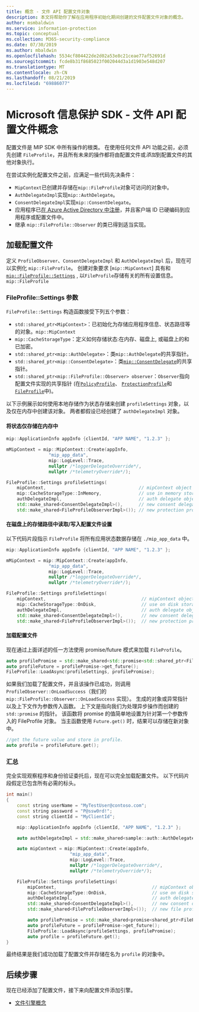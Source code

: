 ```yaml
---
title: 概念 - 文件 API 配置文件对象
description: 本文将帮助你了解在应用程序初始化期间创建的文件配置文件对象的概念。
author: msmbaldwin
ms.service: information-protection
ms.topic: conceptual
ms.collection: M365-security-compliance
ms.date: 07/30/2019
ms.author: mbaldwin
ms.openlocfilehash: 5534cf804422de2d02a53e8c21ceae77af52691d
ms.sourcegitcommit: fcde8b31f8685023f002044d3a1d1903e548d207
ms.translationtype: MT
ms.contentlocale: zh-CN
ms.lasthandoff: 08/21/2019
ms.locfileid: "69886077"
---
```

# <a name="microsoft-information-protection-sdk---file-api-profile-concepts"></a>Microsoft 信息保护 SDK - 文件 API 配置文件概念

配置文件是 MIP SDK 中所有操作的根类。 在使用任何文件 API 功能之前，必须先创建 `FileProfile`，并且所有未来的操作都将由配置文件或*添加*到配置文件的其他对象执行。

在尝试实例化配置文件之前，应满足一些代码先决条件：

- `MipContext`已创建并存储在`mip::FileProfile`对象可访问的对象中。
- `AuthDelegateImpl`实现`mip::AuthDelegate`。
- `ConsentDelegateImpl`实现`mip::ConsentDelegate`。
- 应用程序已[在 Azure Active Directory 中注册](/azure/active-directory/develop/quickstart-v1-integrate-apps-with-azure-ad.md)，并且客户端 ID 已硬编码到应用程序或配置文件中。
- 继承 `mip::FileProfile::Observer` 的类已得到适当实现。

## <a name="load-a-profile"></a>加载配置文件

定义 `ProfileObserver`、`ConsentDelegateImpl` 和 `AuthDelegateImpl` 后，现在可以实例化 `mip::FileProfile`。 创建对象要求 [`mip::MipContext`] 具有和[`mip::FileProfile::Settings`](reference/class_mip_fileprofile_settings.md) , 以`FileProfile`存储有关的所有设置信息。 `mip::FileProfile`

### <a name="fileprofilesettings-parameters"></a>FileProfile::Settings 参数

`FileProfile::Settings` 构造函数接受下列五个参数：

- `std::shared_ptr<MipContext>`：已初始化为存储应用程序信息、状态路径等的对象。`mip::MipContext`
- `mip::CacheStorageType`：定义如何存储状态:在内存、磁盘上, 或磁盘上的和已加密。
- `std::shared_ptr<mip::AuthDelegate>`：类`mip::AuthDelegate`的共享指针。
- `std::shared_ptr<mip::ConsentDelegate>`：类[`mip::ConsentDelegate`](reference/class_mip_consentdelegate.md)的共享指针。
- `std::shared_ptr<mip::FileProfile::Observer> observer`：`Observer`指向配置文件实现的共享指针 (在[`PolicyProfile`](reference/class_mip_policyprofile_observer.md)、 [`ProtectionProfile`](reference/class_mip_protectionprofile_observer.md)和[`FileProfile`](reference/class_mip_fileprofile_observer.md)中)。

以下示例展示如何使用本地存储作为状态存储来创建 `profileSettings` 对象，以及仅在内存中创建该对象。 两者都假设已经创建了 `authDelegateImpl` 对象。

#### <a name="store-state-in-memory-only"></a>将状态仅存储在内存中

```cpp
mip::ApplicationInfo appInfo {clientId, "APP NAME", "1.2.3" };

mMipContext = mip::MipContext::Create(appInfo,
                "mip_app_data",
                mip::LogLevel::Trace,
                nullptr /*loggerDelegateOverride*/,
                nullptr /*telemetryOverride*/);

FileProfile::Settings profileSettings(
    mipContext,                                   // mipContext object
    mip::CacheStorageType::InMemory,              // use in memory storage
    authDelegateImpl,                             // auth delegate object
    std::make_shared<ConsentDelegateImpl>(),      // new consent delegate
    std::make_shared<FileProfileObserverImpl>()); // new protection profile observer
```

#### <a name="readwrite-profile-settings-from-storage-path-on-disk"></a>在磁盘上的存储路径中读取/写入配置文件设置

以下代码片段指示 `FileProfile` 将所有应用状态数据存储在 `./mip_app_data` 中。

```cpp
mip::ApplicationInfo appInfo {clientId, "APP NAME", "1.2.3" };

mMipContext = mip::MipContext::Create(appInfo,
                "mip_app_data",
                mip::LogLevel::Trace,
                nullptr /*loggerDelegateOverride*/,
                nullptr /*telemetryOverride*/);

FileProfile::Settings profileSettings(
    mipContext,                                    // mipContext object
    mip::CacheStorageType::OnDisk,                 // use on disk storage
    authDelegateImpl,                              // auth delegate object
    std::make_shared<ConsentDelegateImpl>(),       // new consent delegate
    std::make_shared<FileProfileObserverImpl>());  // new protection profile observer
```

#### <a name="load-the-profile"></a>加载配置文件

现在通过上面详述的任一方法使用 promise/future 模式来加载 `FileProfile`。

```cpp
auto profilePromise = std::make_shared<std::promise<std::shared_ptr<FileProfile>>>();
auto profileFuture = profilePromise->get_future();
FileProfile::LoadAsync(profileSettings, profilePromise);
```

如果我们加载了配置文件，并且该操作已成功，则调用 `ProfileObserver::OnLoadSuccess`（我们的 `mip::FileProfile::Observer::OnLoadSuccess` 实现）。 生成的对象或异常指针以及上下文作为参数传入函数。 上下文是指向我们为处理异步操作而创建的 `std::promise` 的指针。 该函数将 promise 的值简单地设置为针对第一个参数传入的 FileProfile 对象。 当主函数使用 `Future.get()` 时，结果可以存储在新对象中。

```cpp
//get the future value and store in profile. 
auto profile = profileFuture.get();
```

### <a name="putting-it-together"></a>汇总

完全实现观察程序和身份验证委托后，现在可以完全加载配置文件。 以下代码片段假定已包含所有必需的标头。

```cpp
int main()
{
    const string userName = "MyTestUser@contoso.com";
    const string password = "P@ssw0rd!";
    const string clientId = "MyClientId";

    mip::ApplicationInfo appInfo {clientId, "APP NAME", "1.2.3" };

    auto authDelegateImpl = std::make_shared<sample::auth::AuthDelegateImpl>(appInfo, userName, password);

    auto mipContext = mip::MipContext::Create(appInfo,
                        "mip_app_data",
                        mip::LogLevel::Trace,
                        nullptr /*loggerDelegateOverride*/,
                        nullptr /*telemetryOverride*/);

    FileProfile::Settings profileSettings(
        mipContext,                                    // mipContext object
        mip::CacheStorageType::OnDisk,                 // use on disk storage
        authDelegateImpl,                              // auth delegate object
        std::make_shared<ConsentDelegateImpl>(),       // new consent delegate
        std::make_shared<FileProfileObserverImpl>());  // new file profile observer

        auto profilePromise = std::make_shared<promise<shared_ptr<FileProfile>>>();
        auto profileFuture = profilePromise->get_future();
        FileProfile::LoadAsync(profileSettings, profilePromise);
        auto profile = profileFuture.get();
}
```

最终结果是我们成功加载了配置文件并存储在名为 `profile` 的对象中。

## <a name="next-steps"></a>后续步骤

现在已经添加了配置文件，接下来向配置文件添加引擎。 

- [文件引擎概念](concept-profile-engine-file-engine-cpp.md)
